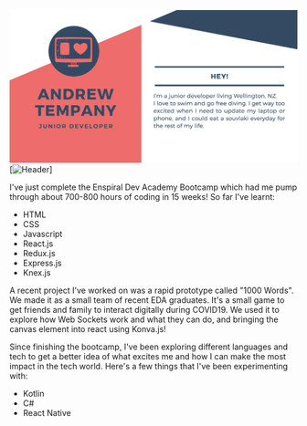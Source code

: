 ![github-header](/github-header.jpg)
[![Header](https://raw.githubusercontent.com/andrewtempany/<OWNER>/<OWNER>/github.header.jpg "Header")]


I've just complete the Enspiral Dev Academy Bootcamp which had me pump through about 700-800 hours of coding in 15 weeks!
So far I've learnt:
* HTML
* CSS
* Javascript
* React.js
* Redux.js
* Express.js
* Knex.js

A recent project I've worked on was a rapid prototype called "1000 Words". We made it as a small team of recent EDA graduates. It's a small game to get friends and family to interact digitally during COVID19. We used it to explore how Web Sockets work and what they can do, and bringing the canvas element into react using Konva.js!

Since finishing the bootcamp, I've been exploring different languages and tech to get a better idea of what excites me and how I can make the most impact in the tech world. Here's a few things that I've been experimenting with:
* Kotlin
* C#
* React Native
